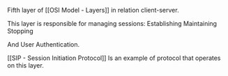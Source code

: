 Fifth layer of [[OSI Model - Layers]] in relation client-server.

This layer is responsible for managing sessions:
	 Establishing
	 Maintaining
	 Stopping
	 
And User Authentication.	 

[[SIP - Session Initiation Protocol]] Is an example of protocol that operates on this layer.